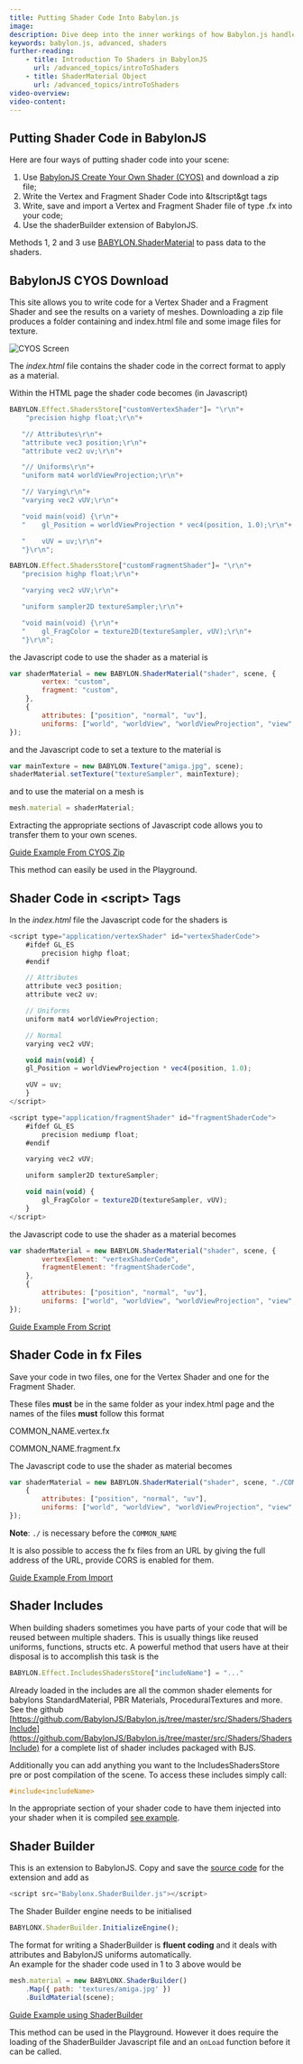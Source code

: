 ```yaml
---
title: Putting Shader Code Into Babylon.js
image: 
description: Dive deep into the inner workings of how Babylon.js handles shaders.
keywords: babylon.js, advanced, shaders
further-reading:
    - title: Introduction To Shaders in BabylonJS
      url: /advanced_topics/introToShaders
    - title: ShaderMaterial Object
      url: /advanced_topics/introToShaders
video-overview:
video-content:
---
```


## Putting Shader Code in BabylonJS
Here are four ways of putting shader code into your scene:

1. Use [BabylonJS Create Your Own Shader (CYOS)](https://www.babylonjs.com/cyos/) and download a zip file; 
2. Write the Vertex and Fragment Shader Code into &ltscript&gt tags
3. Write, save and import a Vertex and Fragment Shader file of type .fx into your code; 
4. Use the shaderBuilder extension of BabylonJS.

Methods 1, 2 and 3 use [BABYLON.ShaderMaterial](/advanced_topics/introToShaders/shaderMaterial) to pass data to the shaders.

## BabylonJS CYOS Download

This site allows you to write code for a Vertex Shader and a Fragment Shader and see the results on a variety of meshes. 
Downloading a zip file produces a folder containing and index.html file and some image files for texture.

![CYOS Screen](/img/how_to/Shaders/cyos1.jpg)

The *index.html* file contains the shader code in the correct format to apply as a material.

Within the HTML page the shader code becomes (in Javascript)

```javascript
BABYLON.Effect.ShadersStore["customVertexShader"]= "\r\n"+
    "precision highp float;\r\n"+

   "// Attributes\r\n"+
   "attribute vec3 position;\r\n"+
   "attribute vec2 uv;\r\n"+

   "// Uniforms\r\n"+
   "uniform mat4 worldViewProjection;\r\n"+

   "// Varying\r\n"+
   "varying vec2 vUV;\r\n"+

   "void main(void) {\r\n"+
   "    gl_Position = worldViewProjection * vec4(position, 1.0);\r\n"+

   "    vUV = uv;\r\n"+
   "}\r\n";

BABYLON.Effect.ShadersStore["customFragmentShader"]= "\r\n"+
   "precision highp float;\r\n"+

   "varying vec2 vUV;\r\n"+

   "uniform sampler2D textureSampler;\r\n"+

   "void main(void) {\r\n"+
   "    gl_FragColor = texture2D(textureSampler, vUV);\r\n"+
   "}\r\n";
```

the Javascript code to use the shader as a material is

```javascript
var shaderMaterial = new BABYLON.ShaderMaterial("shader", scene, {
        vertex: "custom",
        fragment: "custom",
    },
    {
        attributes: ["position", "normal", "uv"],
        uniforms: ["world", "worldView", "worldViewProjection", "view", "projection"]
});
```

and the Javascript code to set a texture to the material is

```javascript
var mainTexture = new BABYLON.Texture("amiga.jpg", scene);
shaderMaterial.setTexture("textureSampler", mainTexture);
```

and to use the material on a mesh is

```javascript
mesh.material = shaderMaterial;
```

Extracting the appropriate sections of Javascript code allows you to transfer them to your own scenes.

[Guide Example From CYOS Zip](https://babylonjsguide.github.io/examples/cyoszip.html)

This method can easily be used in the Playground.

<Playground id="#1OH09K#131" title="Playground Example From CYOS" description="Playground Example From CYOS"/>

## Shader Code in &lt;script&gt; Tags

In the *index.html* file the Javascript code for the shaders is

```javascript
<script type="application/vertexShader" id="vertexShaderCode">
    #ifdef GL_ES
        precision highp float;
    #endif

    // Attributes
    attribute vec3 position;
    attribute vec2 uv;

    // Uniforms
    uniform mat4 worldViewProjection;

    // Normal
    varying vec2 vUV;

    void main(void) {
    gl_Position = worldViewProjection * vec4(position, 1.0);

    vUV = uv;
    }
</script>

<script type="application/fragmentShader" id="fragmentShaderCode">
    #ifdef GL_ES
        precision mediump float;
    #endif

    varying vec2 vUV;

    uniform sampler2D textureSampler;

    void main(void) {
        gl_FragColor = texture2D(textureSampler, vUV);
    }
</script>
```

the Javascript code to use the shader as a material becomes

```javascript
var shaderMaterial = new BABYLON.ShaderMaterial("shader", scene, {
        vertexElement: "vertexShaderCode",
        fragmentElement: "fragmentShaderCode",
    },
    {
        attributes: ["position", "normal", "uv"],
        uniforms: ["world", "worldView", "worldViewProjection", "view", "projection"]
});
```

[Guide Example From Script](https://babylonjsguide.github.io/examples/scriptcode.html)

## Shader Code in fx Files

Save your code in two files, one for the Vertex Shader and one for the Fragment Shader. 

These files **must** be in the same folder as your index.html page and the names of the files **must** follow this format

COMMON\_NAME.vertex.fx

COMMON\_NAME.fragment.fx

The Javascript code to use the shader as material becomes

```javascript
var shaderMaterial = new BABYLON.ShaderMaterial("shader", scene, "./COMMON_NAME",
    {
        attributes: ["position", "normal", "uv"],
        uniforms: ["world", "worldView", "worldViewProjection", "view", "projection"]
});
```

**Note**: `./` is necessary before the `COMMON_NAME`

It is also possible to access the fx files from an URL by giving the full address of the URL, 
provide CORS is enabled for them.

[Guide Example From Import](https://babylonjsguide.github.io/examples/importcode.html)

## Shader Includes
When building shaders sometimes you have parts of your code that will be reused between multiple shaders.  This is usually things like reused uniforms, functions, structs etc.  A powerful method that users have at their disposal is to accomplish this task is the 
```javascript
BABYLON.Effect.IncludesShadersStore["includeName"] = "..."
```
Already loaded in the includes are all the common shader elements for babylons StandardMaterial, PBR Materials, ProceduralTextures and more.  See the github [https://github.com/BabylonJS/Babylon.js/tree/master/src/Shaders/ShadersInclude](https://github.com/BabylonJS/Babylon.js/tree/master/src/Shaders/ShadersInclude) for a complete list of shader includes packaged with BJS.

Additionally you can add anything you want to the IncludesShadersStore pre or post compilation of the scene. To access these includes simply call:
```glsl
#include<includeName>
```
In the appropriate section of your shader code to have them injected into your shader when it is compiled [see example](https://www.babylonjs-playground.com/#0MAYNY).

## Shader Builder

This is an extension to BabylonJS. Copy and save the [source code](https://github.com/BabylonJS/Extensions/blob/master/ShaderBuilder/Babylonx.ShaderBuilder.js) for the extension and add as

```javascript
<script src="Babylonx.ShaderBuilder.js"></script>
```
The Shader Builder engine needs to be initialised

```javascript
BABYLONX.ShaderBuilder.InitializeEngine();
```

The format for writing a ShaderBuilder is **fluent coding** and it deals with attributes and BabylonJS uniforms automatically.  
An example for the shader code used in 1 to 3 above would be

```javascript
mesh.material = new BABYLONX.ShaderBuilder()
	.Map({ path: 'textures/amiga.jpg' })
    .BuildMaterial(scene);
```
[Guide Example using ShaderBuilder](https://babylonjsguide.github.io/examples/basiccodeSB.html)

This method can be used in the Playground. However it does require the loading of the ShaderBuilder Javascript file and an `onLoad` 
function before it can be called.

<Playground id="#NCY1Q#36" title="Playground Example Using ShaderBuilder" description="Playground example using shaderbuilder."/>